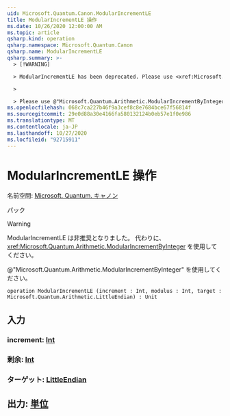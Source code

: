 ```yaml
---
uid: Microsoft.Quantum.Canon.ModularIncrementLE
title: ModularIncrementLE 操作
ms.date: 10/26/2020 12:00:00 AM
ms.topic: article
qsharp.kind: operation
qsharp.namespace: Microsoft.Quantum.Canon
qsharp.name: ModularIncrementLE
qsharp.summary: >-
  > [!WARNING]

  > ModularIncrementLE has been deprecated. Please use <xref:Microsoft.Quantum.Arithmetic.ModularIncrementByInteger> instead.

  >

  > Please use @"Microsoft.Quantum.Arithmetic.ModularIncrementByInteger".
ms.openlocfilehash: 068c7ca227b46f9a3cef8c8e7684bce67f56814f
ms.sourcegitcommit: 29e0d88a30e4166fa580132124b0eb57e1f0e986
ms.translationtype: MT
ms.contentlocale: ja-JP
ms.lasthandoff: 10/27/2020
ms.locfileid: "92715911"
---
```

# <a name="modularincrementle-operation"></a>ModularIncrementLE 操作

名前空間: [Microsoft. Quantum. キャノン](xref:Microsoft.Quantum.Canon)

パック [](https://nuget.org/packages/)


> [!WARNING]
> ModularIncrementLE は非推奨となりました。 代わりに、<xref:Microsoft.Quantum.Arithmetic.ModularIncrementByInteger> を使用してください。
>
> @"Microsoft.Quantum.Arithmetic.ModularIncrementByInteger" を使用してください。



```qsharp
operation ModularIncrementLE (increment : Int, modulus : Int, target : Microsoft.Quantum.Arithmetic.LittleEndian) : Unit
```


## <a name="input"></a>入力

### <a name="increment--int"></a>increment: [Int](xref:microsoft.quantum.lang-ref.int)




### <a name="modulus--int"></a>剰余: [Int](xref:microsoft.quantum.lang-ref.int)




### <a name="target--littleendian"></a>ターゲット: [LittleEndian](xref:Microsoft.Quantum.Arithmetic.LittleEndian)





## <a name="output--unit"></a>出力: [単位](xref:microsoft.quantum.lang-ref.unit)

